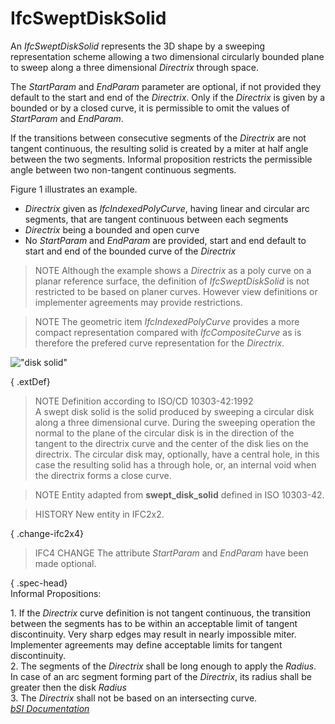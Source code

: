 IfcSweptDiskSolid
=================
An _IfcSweptDiskSolid_ represents the 3D shape by a sweeping representation
scheme allowing a two dimensional circularly bounded plane to sweep along a
three dimensional _Directrix_ through space.  
  
The _StartParam_ and _EndParam_ parameter are optional, if not provided they
default to the start and end of the _Directrix_. Only if the _Directrix_ is
given by a bounded or by a closed curve, it is permissible to omit the values
of _StartParam_ and _EndParam_.  
  
If the transitions between consecutive segments of the _Directrix_ are not
tangent continuous, the resulting solid is created by a miter at half angle
between the two segments. Informal proposition restricts the permissible angle
between two non-tangent continuous segments.  
  
Figure 1 illustrates an example.  
  
* _Directrix_ given as _IfcIndexedPolyCurve_, having linear and circular arc segments, that are tangent continuous between each segments  
* _Directrix_ being a bounded and open curve  
* No _StartParam_ and _EndParam_ are provided, start and end default to start and end of the bounded curve of the _Directrix_  
  
> NOTE  Although the example shows a _Directrix_ as a poly curve on a planar
> reference surface, the definition of _IfcSweptDiskSolid_ is not restricted
> to be based on planer curves. However view definitions or implementer
> agreements may provide restrictions.  
  
> NOTE  The geometric item _IfcIndexedPolyCurve_ provides a more compact
> representation compared with _IfcCompositeCurve_ as is therefore the
> prefered curve representation for the _Directrix_.  
  
!["disk solid"](figures/ifcsweptdisksolid-layout1.png "Figure 1 -- Swept disk
solid geometry")  
  
{ .extDef}  
> NOTE  Definition according to ISO/CD 10303-42:1992  
> A swept disk solid is the solid produced by sweeping a circular disk along a
> three dimensional curve. During the sweeping operation the normal to the
> plane of the circular disk is in the direction of the tangent to the
> directrix curve and the center of the disk lies on the directrix. The
> circular disk may, optionally, have a central hole, in this case the
> resulting solid has a through hole, or, an internal void when the directrix
> forms a close curve.  
  
> NOTE  Entity adapted from **swept_disk_solid** defined in ISO 10303-42.  
  
> HISTORY  New entity in IFC2x2.  
  
{ .change-ifc2x4}  
> IFC4 CHANGE  The attribute _StartParam_ and _EndParam_ have been made
> optional.  
  
{ .spec-head}  
Informal Propositions:  
  
1\. If the _Directrix_ curve definition is not tangent continuous, the
transition between the segments has to be within an acceptable limit of
tangent discontinuity. Very sharp edges may result in nearly impossible miter.
Implementer agreements may define acceptable limits for tangent discontinuity.  
2\. The segments of the _Directrix_ shall be long enough to apply the
_Radius_. In case of an arc segment forming part of the _Directrix_, its
radius shall be greater then the disk _Radius_  
3\. The _Directrix_ shall not be based on an intersecting curve.  
[ _bSI
Documentation_](https://standards.buildingsmart.org/IFC/DEV/IFC4_2/FINAL/HTML/schema/ifcgeometricmodelresource/lexical/ifcsweptdisksolid.htm)


